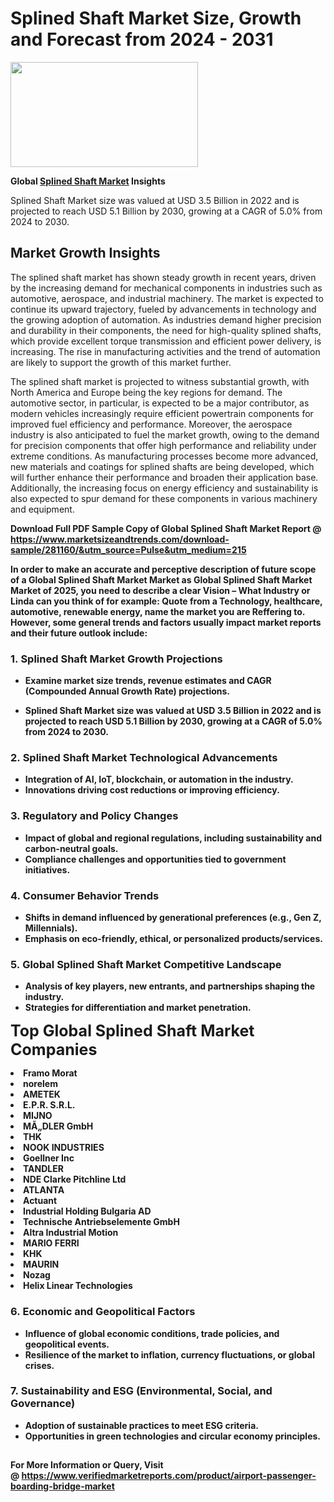 <H1>Splined Shaft Market Size, Growth and Forecast from 2024 - 2031</H1><img class="aligncenter size-medium wp-image-584254" src="https://thirdeyenews.in/wp-content/uploads/2024/09/Global-Market-Research-300x168.jpeg" alt="" width="300" height="168" /><p><strong>Global&nbsp;<a href="https://www.marketsizeandtrends.com/download-sample/281160/&amp;utm_source=Pulse&amp;utm_medium=215">Splined Shaft Market</a> Insights</strong></p><p>Splined Shaft Market size was valued at USD 3.5 Billion in 2022 and is projected to reach USD 5.1 Billion by 2030, growing at a CAGR of 5.0% from 2024 to 2030.</p><p><h2>Market Growth Insights</h2> <p>The splined shaft market has shown steady growth in recent years, driven by the increasing demand for mechanical components in industries such as automotive, aerospace, and industrial machinery. The market is expected to continue its upward trajectory, fueled by advancements in technology and the growing adoption of automation. As industries demand higher precision and durability in their components, the need for high-quality splined shafts, which provide excellent torque transmission and efficient power delivery, is increasing. The rise in manufacturing activities and the trend of automation are likely to support the growth of this market further.</p> <p><strong></strong></p> <p>The splined shaft market is projected to witness substantial growth, with North America and Europe being the key regions for demand. The automotive sector, in particular, is expected to be a major contributor, as modern vehicles increasingly require efficient powertrain components for improved fuel efficiency and performance. Moreover, the aerospace industry is also anticipated to fuel the market growth, owing to the demand for precision components that offer high performance and reliability under extreme conditions. As manufacturing processes become more advanced, new materials and coatings for splined shafts are being developed, which will further enhance their performance and broaden their application base. Additionally, the increasing focus on energy efficiency and sustainability is also expected to spur demand for these components in various machinery and equipment.</p> <p><strong></p><p><span class=""><strong>Download Full PDF Sample Copy of Global Splined Shaft Market Report</strong> @ <a href="https://www.marketsizeandtrends.com/download-sample/281160/&amp;utm_source=Pulse&amp;utm_medium=215" target="_blank">https://www.marketsizeandtrends.com/download-sample/281160/&amp;utm_source=Pulse&amp;utm_medium=215</a></span></p><p>In order to make an accurate and perceptive description of future scope of a Global&nbsp;Splined Shaft Market Market as Global&nbsp;Splined Shaft Market Market of 2025, you need to describe a clear Vision &ndash; What Industry or Linda can you think of for example: Quote from a Technology, healthcare, automotive, renewable energy, name the market you are Reffering to. However, some general trends and factors usually impact market reports and their future outlook include:</p><h3>1.&nbsp;<strong>Splined Shaft Market Growth Projections</strong></h3><ul><li>Examine market size trends, revenue estimates and CAGR (Compounded Annual Growth Rate) projections.</li><li><p>Splined Shaft Market size was valued at USD 3.5 Billion in 2022 and is projected to reach USD 5.1 Billion by 2030, growing at a CAGR of 5.0% from 2024 to 2030.</p></li></ul><h3>2.&nbsp;<strong>Splined Shaft Market Technological Advancements</strong></h3><ul><li>Integration of AI, IoT, blockchain, or automation in the industry.</li><li>Innovations driving cost reductions or improving efficiency.</li></ul><h3>3.&nbsp;<strong>Regulatory and Policy Changes</strong></h3><ul><li>Impact of global and regional regulations, including sustainability and carbon-neutral goals.</li><li>Compliance challenges and opportunities tied to government initiatives.</li></ul><h3>4.&nbsp;<strong>Consumer Behavior Trends</strong></h3><ul><li>Shifts in demand influenced by generational preferences (e.g., Gen Z, Millennials).</li><li>Emphasis on eco-friendly, ethical, or personalized products/services.</li></ul><h3>5.&nbsp;<strong>Global Splined Shaft Market Competitive Landscape</strong></h3><ul><li>Analysis of key players, new entrants, and partnerships shaping the industry.</li><li>Strategies for differentiation and market penetration.</li></ul><p data-pm-slice="1 1 []"><span style="color: inherit; font-family: inherit; font-size: 25px;">Top Global Splined Shaft Market Companies</span></p><div class="" data-test-id=""><p><li>Framo Morat</li><li> norelem</li><li> AMETEK</li><li> E.P.R. S.R.L.</li><li> MIJNO</li><li> MÃ„DLER GmbH</li><li> THK</li><li> NOOK INDUSTRIES</li><li> Goellner Inc</li><li> TANDLER</li><li> NDE Clarke Pitchline Ltd</li><li> ATLANTA</li><li> Actuant</li><li> Industrial Holding Bulgaria AD</li><li> Technische Antriebselemente GmbH</li><li> Altra Industrial Motion</li><li> MARIO FERRI</li><li> KHK</li><li> MAURIN</li><li> Nozag</li><li> Helix Linear Technologies</li></p></div><h3>6.&nbsp;<strong>Economic and Geopolitical Factors</strong></h3><ul><li>Influence of global economic conditions, trade policies, and geopolitical events.</li><li>Resilience of the market to inflation, currency fluctuations, or global crises.</li></ul><h3>7.&nbsp;<strong>Sustainability and ESG (Environmental, Social, and Governance)</strong></h3><ul><li>Adoption of sustainable practices to meet ESG criteria.</li><li>Opportunities in green technologies and circular economy principles.</li></ul><h2><strong style="font-size: 14px;">For More Information or Query, Visit @&nbsp;</strong><a style="background-color: #ffffff; font-size: 14px;" href="https://www.marketsizeandtrends.com/report/splined-shaft-market/" target="_blank">https://www.verifiedmarketreports.com/product/airport-passenger-boarding-bridge-market</a></h2>
